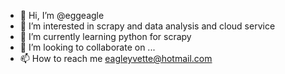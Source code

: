 - 👋 Hi, I’m @eggeagle
- 👀 I’m interested in scrapy and data analysis and cloud service
- 🌱 I’m currently learning python for scrapy
- 💞️ I’m looking to collaborate on ...
- 📫 How to reach me eagleyvette@hotmail.com

<!---
eggeagle/eggeagle is a ✨ special ✨ repository because its `README.md` (this file) appears on your GitHub profile.
You can click the Preview link to take a look at your changes.
--->

